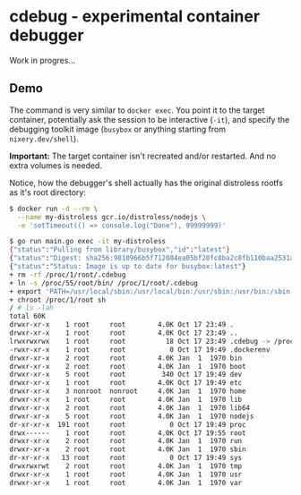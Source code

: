 # cdebug - experimental container debugger

Work in progres...

## Demo

The command is very similar to `docker exec`. You point it to the target container,
potentially ask the session to be interactive (`-it`), and specify the debugging
toolkit image (`busybox` or anything starting from `nixery.dev/shell`).

**Important:** The target container isn't recreated and/or restarted. And no extra
volumes is needed.

Notice, how the debugger's shell actually has the original distroless rootfs as it's root directory:

```sh
$ docker run -d --rm \
  --name my-distroless gcr.io/distroless/nodejs \
  -e 'setTimeout(() => console.log("Done"), 99999999)'

$ go run main.go exec -it my-distroless
{"status":"Pulling from library/busybox","id":"latest"}
{"status":"Digest: sha256:9810966b5f712084ea05bf28fc8ba2c8fb110baa2531a10e2da52c1efc504698"}
{"status":"Status: Image is up to date for busybox:latest"}
+ rm -rf /proc/1/root/.cdebug
+ ln -s /proc/55/root/bin/ /proc/1/root/.cdebug
+ export 'PATH=/usr/local/sbin:/usr/local/bin:/usr/sbin:/usr/bin:/sbin:/bin:/.cdebug'
+ chroot /proc/1/root sh
/ # ls -lah
total 60K
drwxr-xr-x    1 root     root        4.0K Oct 17 23:49 .
drwxr-xr-x    1 root     root        4.0K Oct 17 23:49 ..
lrwxrwxrwx    1 root     root          18 Oct 17 23:49 .cdebug -> /proc/55/root/bin/
-rwxr-xr-x    1 root     root           0 Oct 17 19:49 .dockerenv
drwxr-xr-x    2 root     root        4.0K Jan  1  1970 bin
drwxr-xr-x    2 root     root        4.0K Jan  1  1970 boot
drwxr-xr-x    5 root     root         340 Oct 17 19:49 dev
drwxr-xr-x    1 root     root        4.0K Oct 17 19:49 etc
drwxr-xr-x    3 nonroot  nonroot     4.0K Jan  1  1970 home
drwxr-xr-x    1 root     root        4.0K Jan  1  1970 lib
drwxr-xr-x    2 root     root        4.0K Jan  1  1970 lib64
drwxr-xr-x    5 root     root        4.0K Jan  1  1970 nodejs
dr-xr-xr-x  191 root     root           0 Oct 17 19:49 proc
drwx------    1 root     root        4.0K Oct 17 19:55 root
drwxr-xr-x    2 root     root        4.0K Jan  1  1970 run
drwxr-xr-x    2 root     root        4.0K Jan  1  1970 sbin
dr-xr-xr-x   13 root     root           0 Oct 17 19:49 sys
drwxrwxrwt    2 root     root        4.0K Jan  1  1970 tmp
drwxr-xr-x    1 root     root        4.0K Jan  1  1970 usr
drwxr-xr-x    1 root     root        4.0K Jan  1  1970 var
```

